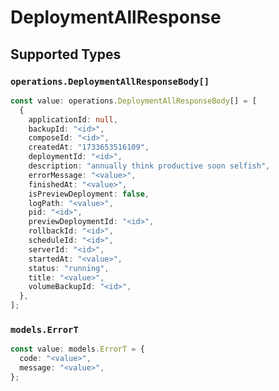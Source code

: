 # DeploymentAllResponse


## Supported Types

### `operations.DeploymentAllResponseBody[]`

```typescript
const value: operations.DeploymentAllResponseBody[] = [
  {
    applicationId: null,
    backupId: "<id>",
    composeId: "<id>",
    createdAt: "1733653516109",
    deploymentId: "<id>",
    description: "annually think productive soon selfish",
    errorMessage: "<value>",
    finishedAt: "<value>",
    isPreviewDeployment: false,
    logPath: "<value>",
    pid: "<id>",
    previewDeploymentId: "<id>",
    rollbackId: "<id>",
    scheduleId: "<id>",
    serverId: "<id>",
    startedAt: "<value>",
    status: "running",
    title: "<value>",
    volumeBackupId: "<id>",
  },
];
```

### `models.ErrorT`

```typescript
const value: models.ErrorT = {
  code: "<value>",
  message: "<value>",
};
```

